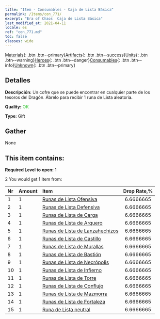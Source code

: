 ```yaml
---
title: "Item - Consumables - Caja de Lista Básica"
permalink: /Items/con_771/
excerpt: "Era of Chaos  Caja de Lista Básica"
last_modified_at: 2021-04-11
locale: es
ref: "con_771.md"
toc: false
classes: wide
---
```

 [Materials](/es/Items/){: .btn .btn--primary}[Artifacts](/es/Items/Artifacts/){: .btn .btn--success}[Units](/es/Items/Units/){: .btn .btn--warning}[Heroes](/es/Items/Heroes/){: .btn .btn--danger}[Consumables](/es/Items/Consumables/){: .btn .btn--info}[Unknown](/es/Items/Unknown/){: .btn .btn--primary}

## Detalles
 **Descripción:** Un cofre que se puede encontrar en cualquier parte de los tesoros del Dragón. Ábrelo para recibir 1 runa de Lista aleatoria.

 **Quality:** <span style="color: #32CD32">OK</span>

 **Type:** Gift

## Gather

  None

## This item contains:

 **Required Level to open:** 1

 2 You would get **1** item  from:

  | Nr | Amount |     Item    | Drop Rate,% |
  |:---|:-------|:------------|:---------:|
  | 1 | 1 | [Runas de Lista Ofensiva](/es/Items/con_734/) | 6.6666665 | 
  | 2 | 1 | [Runas de Lista Defensiva](/es/Items/con_739/) | 6.6666665 | 
  | 3 | 1 | [Runas de Lista de Carga](/es/Items/con_741/) | 6.6666665 | 
  | 4 | 1 | [Runas de Lista de Arquero](/es/Items/con_742/) | 6.6666665 | 
  | 5 | 1 | [Runas de Lista de Lanzahechizos](/es/Items/con_746/) | 6.6666665 | 
  | 6 | 1 | [Runas de Lista de Castillo](/es/Items/con_752/) | 6.6666665 | 
  | 7 | 1 | [Runas de Lista de Murallas](/es/Items/con_753/) | 6.6666665 | 
  | 8 | 1 | [Runas de Lista de Bastión](/es/Items/con_754/) | 6.6666665 | 
  | 9 | 1 | [Runas de Lista de Necrópolis](/es/Items/con_755/) | 6.6666665 | 
  | 10 | 1 | [Runas de Lista de Infierno](/es/Items/con_777/) | 6.6666665 | 
  | 11 | 1 | [Runas de Lista de Torre](/es/Items/con_785/) | 6.6666665 | 
  | 12 | 1 | [Runas de Lista de Conflujo](/es/Items/con_791/) | 6.6666665 | 
  | 13 | 1 | [Runas de Lista de Mazmorra](/es/Items/con_792/) | 6.6666665 | 
  | 14 | 1 | [Runas de Lista de Fortaleza](/es/Items/con_818/) | 6.6666665 | 
  | 15 | 1 | [Runa de Lista neutral](/es/Items/con_869/) | 6.6666665 | 
